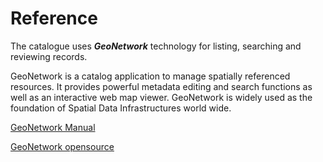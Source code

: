 # Reference

The catalogue uses ***GeoNetwork*** technology for listing, searching and reviewing records.

GeoNetwork is a catalog application to manage spatially referenced resources. It provides powerful metadata editing and search functions as well as an interactive web map viewer. GeoNetwork is widely used as the foundation of Spatial Data Infrastructures world wide.

[GeoNetwork Manual](https://docs.geonetwork-opensource.org/latest)

[GeoNetwork opensource](http://geonetwork-opensource.org)
